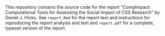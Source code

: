 This repository contains the source code for the report "CompImpact: Computational Tools for Assessing the Social Impact of CSS Research" by Daniel J. Hicks.  See `report.Rmd` for the report text and instructions for reproducing the report analysis and text and `report.pdf` for a complete, typeset version of the report.  
